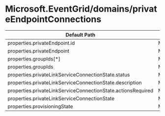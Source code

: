 # Microsoft.EventGrid/domains/privateEndpointConnections

| Default Path | Alias |
|---|---|
| properties.privateEndpoint.id | Microsoft.EventGrid/domains/privateEndpointConnections/privateEndpoint.id |
| properties.privateEndpoint | Microsoft.EventGrid/domains/privateEndpointConnections/privateEndpoint |
| properties.groupIds[*] | Microsoft.EventGrid/domains/privateEndpointConnections/groupIds[*] |
| properties.groupIds | Microsoft.EventGrid/domains/privateEndpointConnections/groupIds |
| properties.privateLinkServiceConnectionState.status | Microsoft.EventGrid/domains/privateEndpointConnections/privateLinkServiceConnectionState.status |
| properties.privateLinkServiceConnectionState.description | Microsoft.EventGrid/domains/privateEndpointConnections/privateLinkServiceConnectionState.description |
| properties.privateLinkServiceConnectionState.actionsRequired | Microsoft.EventGrid/domains/privateEndpointConnections/privateLinkServiceConnectionState.actionsRequired |
| properties.privateLinkServiceConnectionState | Microsoft.EventGrid/domains/privateEndpointConnections/privateLinkServiceConnectionState |
| properties.provisioningState | Microsoft.EventGrid/domains/privateEndpointConnections/provisioningState |


